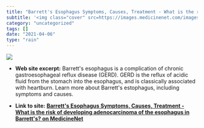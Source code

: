 ```yaml
---
title: "Barrett's Esophagus Symptoms, Causes, Treatment - What is the risk of developing adenocarcinoma of the esophagus in Barrett's? on MedicineNet"
subtitle: '<img class="cover" src=https://images.medicinenet.com/images/facebook/medicinenet/fb-mnet-default.jp...'
category: "uncategorized"
tags: []
date: "2021-04-06"
type: "rain"
---
```

<img class="cover" src=https://images.medicinenet.com/images/facebook/medicinenet/fb-mnet-default.jpg>



* **Web site excerpt:** Barrett's esophagus is a complication of chronic gastroesophageal reflux disease (GERD). GERD is the reflux of acidic fluid from the stomach into the esophagus, and is classically associated with heartburn. Learn more about Barrett's estophagus, including symptoms and causes.

* **Link to site:** **[Barrett's Esophagus Symptoms, Causes, Treatment - What is the risk of developing adenocarcinoma of the esophagus in Barrett's? on MedicineNet](http://www.medicinenet.com/barretts_esophagus/page6.htm)**